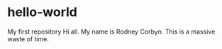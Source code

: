 # hello-world
My first repository
Hi all. My name is Rodney Corbyn.
This is a massive waste of time.
